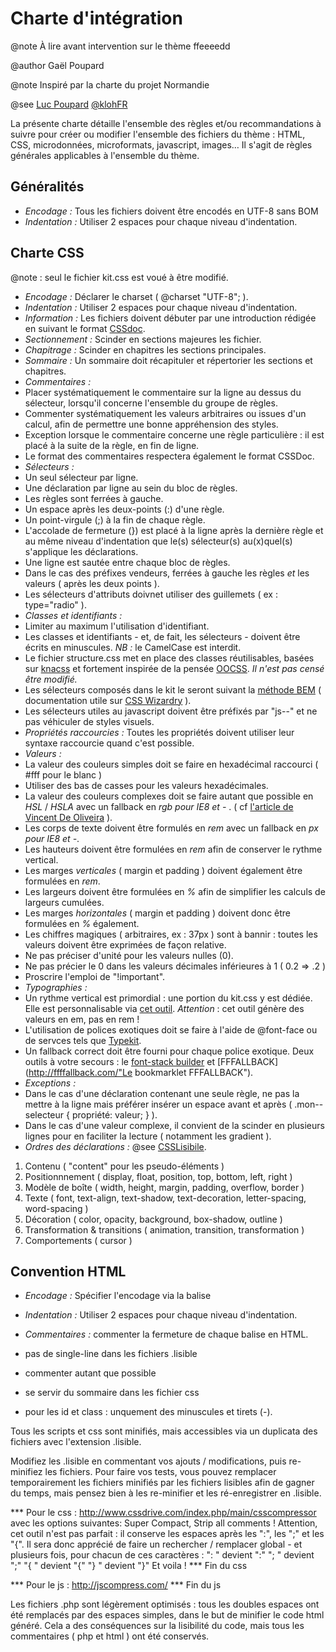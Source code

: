Charte d'intégration
====================

@note À lire avant intervention sur le thème ffeeeedd

@author Gaël Poupard

@note Inspiré par la charte du projet Normandie

@see [Luc Poupard](http://www.kloh.fr "kloh.fr") [@klohFR](https://twitter.com/klohFR "@klohFR")

La présente charte détaille l'ensemble des règles et/ou recommandations à suivre pour créer ou modifier l'ensemble des fichiers du thème : HTML, CSS, microdonnées, microformats, javascript, images… Il s'agit de règles générales applicables à l'ensemble du thème.

Généralités
-----------

* *Encodage :* Tous les fichiers doivent être encodés en UTF-8 sans BOM
* *Indentation :* Utiliser 2 espaces pour chaque niveau d'indentation.


Charte CSS
----------

@note : seul le fichier kit.css est voué à être modifié.

* *Encodage :* Déclarer le charset ( @charset "UTF-8"; ).
* *Indentation :* Utiliser 2 espaces pour chaque niveau d'indentation.
* *Information :* Les fichiers doivent débuter par une introduction rédigée en suivant le format [CSSdoc](http://cssdoc.net/ "CSSDoc").
* *Sectionnement :* Scinder en sections majeures les fichier.
* *Chapitrage :* Scinder en chapitres les sections principales.
* *Sommaire :* Un sommaire doit récapituler et répertorier les sections et chapitres.
* *Commentaires :*
 * Placer systématiquement le commentaire sur la ligne au dessus du sélecteur, lorsqu'il concerne l'ensemble du groupe de règles.
 * Commenter systématiquement les valeurs arbitraires ou issues d'un calcul, afin de permettre une bonne appréhension des styles.
 * Exception lorsque le commentaire concerne une règle particulière : il est placé à la suite de la règle, en fin de ligne.
 * Le format des commentaires respectera également le format CSSDoc.
* *Sélecteurs :*
 * Un seul sélecteur par ligne.
 * Une déclaration par ligne au sein du bloc de règles.
 * Les règles sont ferrées à gauche.
 * Un espace après les deux-points (:) d'une règle.
 * Un point-virgule (;) à la fin de chaque règle.
 * L'accolade de fermeture (}) est placé à la ligne après la dernière règle et au même niveau d'indentation que le(s) sélecteur(s) au(x)quel(s) s'applique les déclarations.
 * Une ligne est sautée entre chaque bloc de règles.
 * Dans le cas des préfixes vendeurs, ferrées à gauche les règles *et* les valeurs ( après les deux points ).
 * Les sélecteurs d'attributs doivnet utiliser des guillemets ( ex : type="radio" ).
* *Classes et identifiants :*
 * Limiter au maximum l'utilisation d'identifiant.
 * Les classes et identifiants - et, de fait, les sélecteurs - doivent être écrits en minuscules. *NB :* le CamelCase est interdit.
 * Le fichier structure.css met en place des classes réutilisables, basées sur [knacss](http://knacss.com/) et fortement inspirée de la pensée [OOCSS](http://oocss.org/ "oocss.org"). *Il n'est pas censé être modifié.*
 * Les sélecteurs composés dans le kit le seront suivant la [méthode BEM](http://bem.info/method/) ( documentation utile sur [CSS Wizardry](http://csswizardry.com/2013/01/mindbemding-getting-your-head-round-bem-syntax/) ).
 * Les sélecteurs utiles au javascript doivent être préfixés par "js--" et ne pas véhiculer de styles visuels.
* *Propriétés raccourcies :* Toutes les propriétés doivent utiliser leur syntaxe raccourcie quand c'est possible.
* *Valeurs :*
 * La valeur des couleurs simples doit se faire en hexadécimal raccourci ( #fff pour le blanc )
 * Utiliser des bas de casses pour les valeurs hexadécimales.
 * La valeur des couleurs complexes doit se faire autant que possible en *HSL* / *HSLA* avec un fallback en *rgb pour IE8 et -* . ( cf [l'article de Vincent De Oliveira](http://blog.iamvdo.me/post/46251119961/les-avantages-de-hsl-par-rapport-a-rgb) ).
 * Les corps de texte doivent être formulés en *rem* avec un fallback en *px pour IE8 et -*.
 * Les hauteurs doivent être formulées en *rem* afin de conserver le rythme vertical.
 * Les marges *verticales* ( margin et padding ) doivent également être formulées en *rem*.
 * Les largeurs doivent être formulées en *%* afin de simplifier les calculs de largeurs cumulées.
 * Les marges *horizontales* ( margin et padding ) doivent donc être formulées en *%* également.
 * Les chiffres magiques ( arbitraires, ex : 37px ) sont à bannir : toutes les valeurs doivent être exprimées de façon relative.
 * Ne pas préciser d'unité pour les valeurs nulles (0).
 * Ne pas précier le 0 dans les valeurs décimales inférieures à 1 ( 0.2 => .2 )
 * Proscrire l'emploi de "!important".
* *Typographies :*
 * Un rythme vertical est primordial : une portion du kit.css y est dédiée. Elle est personnalisable via [cet outil](http://soqr.fr/vertical-rhythm/ "Générateur de rythme vertical"). *Attention* : cet outil génère des valeurs en em, pas en rem !
 * L'utilisation de polices exotiques doit se faire à l'aide de @font-face ou de servces tels que [Typekit](https://typekit.com/ "Typekit").
 * Un fallback correct doit être fourni pour chaque police exotique. Deux outils à votre secours : le [font-stack builder](http://www.codestyle.org/servlets/FontStack?stack=Palatino%20Linotype,Palatino,FreeSerif&generic= "CodeStyle") et [FFFALLBACK](http://ffffallback.com/"Le bookmarklet FFFALLBACK").
* *Exceptions :*
 * Dans le cas d'une déclaration contenant une seule règle, ne pas la mettre à la ligne mais préférer insérer un espace avant et après ( .mon--selecteur { propriété: valeur; } ).
 * Dans le cas d'une valeur complexe, il convient de la scinder en plusieurs lignes pour en faciliter la lecture ( notamment les gradient ).
* *Ordres des déclarations :* @see [CSSLisibile](https://github.com/Darklg/CSSLisible/blob/master/inc/valeurs.php "Le rangement des valeurs selon CSSLisible").
 1. Contenu ( "content" pour les pseudo-éléments )
 2. Positionnnement ( display, float, position, top, bottom, left, right )
 3. Modèle de boîte ( width, height, margin, padding, overflow, border )
 4. Texte ( font, text-align, text-shadow, text-decoration, letter-spacing, word-spacing )
 5. Décoration ( color, opacity, background, box-shadow, outline )
 6. Transformation & transitions ( animation, transition, transformation )
 7. Comportements ( cursor )



Convention HTML
--------------

* *Encodage :* Spécifier l'encodage via la balise <meta charset="utf-8">
* *Indentation :* Utiliser 2 espaces pour chaque niveau d'indentation.
* *Commentaires :* commenter la fermeture de chaque balise en HTML.


 * pas de single-line dans les fichiers .lisible

 * commenter autant que possible
 * se servir du sommaire dans les fichier css
 * pour les id et class : unquement des minuscules et tirets (-).

Tous les scripts et css sont minifiés, mais accessibles via un duplicata des fichiers avec l'extension .lisible.

Modifiez les .lisible en commentant vos ajouts / modifications, puis re-minifiez les fichiers.
Pour faire vos tests, vous pouvez remplacer temporairement les fichiers minifiés par les fichiers lisibles afin de gagner du temps, mais pensez bien à les re-minifier et
les ré-enregistrer en .lisible.

*** Pour le css :
            http://www.cssdrive.com/index.php/main/csscompressor
            avec les options suivantes: Super Compact, Strip all comments
          ! Attention, cet outil n'est pas parfait : il conserve les espaces après les ":", les ";" et les "{".
                Il sera donc apprécié de faire un rechercher / remplacer global - et plusieurs fois, pour chacun de ces caractères :
                ": " devient ":"
                "; " devient ";"
                "{ " devient "{"
                "} " devient "}"
                Et voila !
*** Fin du css

*** Pour le js :
            http://jscompress.com/
*** Fin du js

Les fichiers .php sont légèrement optimisés : tous les doubles espaces ont été remplacés par des espaces simples, dans le but de minifier le code html généré.
Cela a des conséquences sur la lisibilité du code, mais tous les commentaires ( php et html ) ont été conservés.
